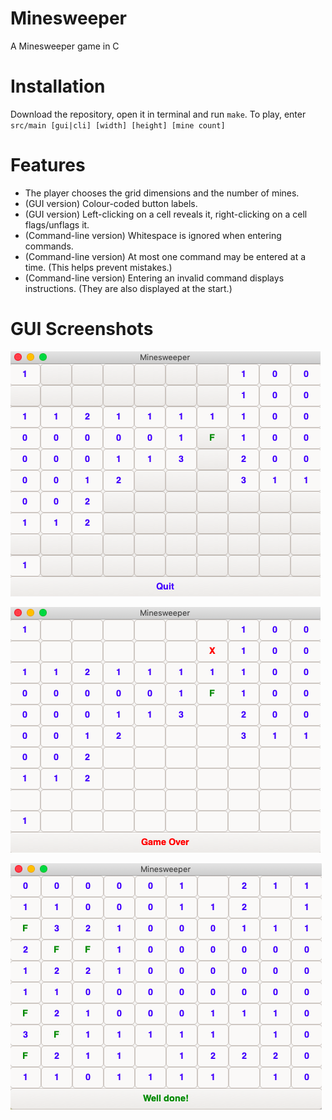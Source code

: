 # Minesweeper
A Minesweeper game in C

# Installation
Download the repository, open it in terminal and run `make`. To play, enter 
`src/main [gui|cli] [width] [height] [mine count]`

# Features
- The player chooses the grid dimensions and the number of mines.
- (GUI version) Colour-coded button labels.
- (GUI version) Left-clicking on a cell reveals it, right-clicking on a cell flags/unflags it.
- (Command-line version) Whitespace is ignored when entering commands.
- (Command-line version) At most one command may be entered at a time. (This helps prevent mistakes.)
- (Command-line version) Entering an invalid command displays instructions. (They are also displayed at the start.)

# GUI Screenshots
![GUI Play](screenshots/gui_play.png)

![GUI Lost](screenshots/gui_lost.png)

![GUI Won](screenshots/gui_won.png)
